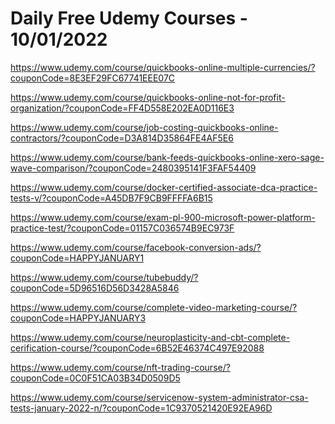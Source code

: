 # Daily Free Udemy Courses - 10/01/2022

https://www.udemy.com/course/quickbooks-online-multiple-currencies/?couponCode=8E3EF29FC67741EEE07C
https://www.udemy.com/course/quickbooks-online-not-for-profit-organization/?couponCode=FF4D558E202EA0D116E3
https://www.udemy.com/course/job-costing-quickbooks-online-contractors/?couponCode=D3A814D35864FE4AF5E6
https://www.udemy.com/course/bank-feeds-quickbooks-online-xero-sage-wave-comparison/?couponCode=2480395141F3FAF54409
https://www.udemy.com/course/docker-certified-associate-dca-practice-tests-v/?couponCode=A45DB7F9CB9FFFFA6B15
https://www.udemy.com/course/exam-pl-900-microsoft-power-platform-practice-test/?couponCode=01157C036574B9EC973F
https://www.udemy.com/course/facebook-conversion-ads/?couponCode=HAPPYJANUARY1
https://www.udemy.com/course/tubebuddy/?couponCode=5D96516D56D3428A5846
https://www.udemy.com/course/complete-video-marketing-course/?couponCode=HAPPYJANUARY3
https://www.udemy.com/course/neuroplasticity-and-cbt-complete-cerification-course/?couponCode=6B52E46374C497E92088
https://www.udemy.com/course/nft-trading-course/?couponCode=0C0F51CA03B34D0509D5
https://www.udemy.com/course/servicenow-system-administrator-csa-tests-january-2022-n/?couponCode=1C9370521420E92EA96D
